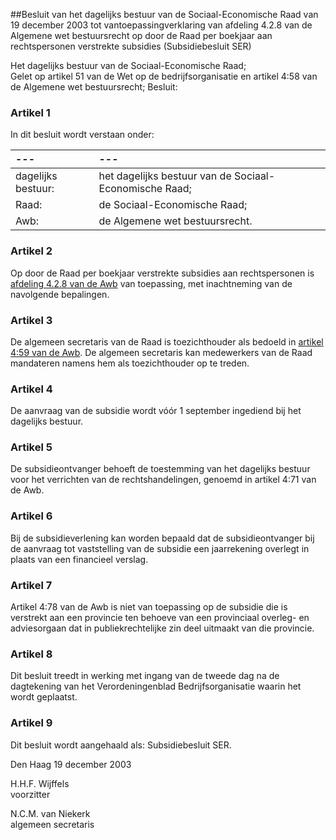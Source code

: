 <meta http-equiv='Content-Type' content='text/html; charset=utf-8' />

##Besluit van het dagelijks bestuur van de Sociaal-Economische Raad van 19 december 2003 tot vantoepassingverklaring van afdeling 4.2.8 van de Algemene wet bestuursrecht op door de Raad per boekjaar aan rechtspersonen verstrekte subsidies (Subsidiebesluit SER)

Het dagelijks bestuur van de Sociaal-Economische Raad;  
Gelet op artikel 51 van de Wet op de bedrijfsorganisatie en artikel 4:58 van de Algemene wet bestuursrecht;
Besluit:    

### Artikel  1  

In dit besluit wordt verstaan onder:  

| --- | --- |
|:---|:---|
| dagelijks bestuur:  | het dagelijks bestuur van de Sociaal-Economische Raad;  |
| Raad:  | de Sociaal-Economische Raad;  |
| Awb:  | de Algemene wet bestuursrecht.  |

### Artikel  2  

Op door de Raad per boekjaar verstrekte subsidies aan rechtspersonen is [afdeling 4.2.8 van de Awb](../../../../wet/algemene/wet/bestuursrecht/BWBR0005537/README.md) van toepassing, met inachtneming van de navolgende bepalingen.  

### Artikel  3  

De algemeen secretaris van de Raad is toezichthouder als bedoeld in [artikel 4:59 van de Awb](../../../../wet/algemene/wet/bestuursrecht/BWBR0005537/README.md). De algemeen secretaris kan medewerkers van de Raad mandateren namens hem als toezichthouder op te treden.  

### Artikel  4  

De aanvraag van de subsidie wordt vóór 1 september ingediend bij het dagelijks bestuur.  

### Artikel  5  

De subsidieontvanger behoeft de toestemming van het dagelijks bestuur voor het verrichten van de rechtshandelingen, genoemd in artikel 4:71 van de Awb.  

### Artikel  6  

Bij de subsidieverlening kan worden bepaald dat de subsidieontvanger bij de aanvraag tot vaststelling van de subsidie een jaarrekening overlegt in plaats van een financieel verslag.  

### Artikel  7  

Artikel 4:78 van de Awb is niet van toepassing op de subsidie die is verstrekt aan een provincie ten behoeve van een provinciaal overleg- en adviesorgaan dat in publiekrechtelijke zin deel uitmaakt van die provincie.  

### Artikel  8  

Dit besluit treedt in werking met ingang van de tweede dag na de dagtekening van het Verordeningenblad Bedrijfsorganisatie waarin het wordt geplaatst.  

### Artikel  9  

Dit besluit wordt aangehaald als: Subsidiebesluit SER.  

Den Haag 
19 december 2003    

H.H.F. Wijffels  
voorzitter  

N.C.M. van Niekerk  
algemeen secretaris     
